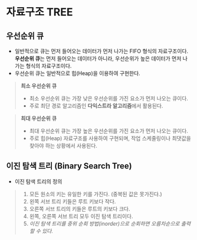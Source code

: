 # 자료구조 TREE
## 우선순위 큐
* 일반적으로 큐는 먼저 들어오는 데이터가 먼저 나가는 FIFO 형식의 자료구조이다. <br>
**우선순위 큐**는 먼저 들어오는 데이터가 아니라, 우선순위가 높은 데이터가 먼저 나가는 형식의 자료구조이다. 
* 우선순위 큐는 일반적으로 힙(Heap)을 이용하여 구현한다. 
> **최소 우선순위 큐**
>* 최소 우선순위 큐는 가장 낮은 우선순위를 가진 요소가 먼저 나오는 큐이다.
>* 주로 최단 경로 알고리즘인 **다익스트라 알고리즘**에서 활용된다. 

> **최대 우선순위 큐**
>* 최대 우선순위 큐는 가장 높은 우선순위를 가진 요소가 먼저 나오는 큐이다.
>* 주로 힙(Heap) 자료구조를 사용하여 구현되며, 작업 스케줄링이나 최댓값을 찾아야 하는 상황에서 사용된다. 

## 이진 탐색 트리 (Binary Search Tree)

* 이진 탐색 트리의 정의 <br>
> 1. 모든 원소의 키는 유일한 키를 가진다. (중복된 값은 못가진다.)
> 2. 왼쪽 서브 트리 키들은 루트 키보다 작다.
> 3. 오른쪽 서브 트리의 키들은 루트의 키보다 크다.
> 4. 왼쪽, 오른쪽 서브 트리 모두 이진 탐색 트리이다.
> 5. *이진 탐색 트리를 중위 순회 방법(inorder)으로 순회하면 오름차순으로 출력할 수 있다.*

